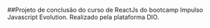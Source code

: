 
##Projeto de conclusão do curso de ReactJs do bootcamp Impulso Javascript Evolution. Realizado pela plataforma DIO.
